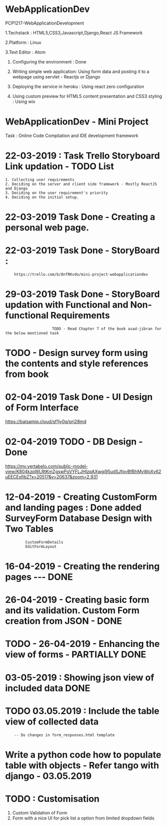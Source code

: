 # WebApplicationDev
PCP1217-WebApplicationDevelopment

1.Techstack : HTML5,CSS3,Javascript,Django,React JS Framework

2.Platform : Linux

3.Text Editor : Atom

1. Configuring the environment : Done

2. Writing simple web application: Using form data and posting it to a webpage using servlet - Reactjs or Django

3. Deploying the service in heroku : Using react zero configuration

4. Using custom preview for HTML5 content presentation and CSS3 styling : Using wix

# WebApplicationDev - Mini Project

Task : Online Code Compliation and IDE development framework


# 22-03-2019 : Task Trello Storyboard Link updation - TODO List

    1. Collecting user requirements
    2. Deciding on the server and client side framework - Mostly ReactJS and Django
    3. Deciding on the user requirement's priority
    4. Deciding on the initial setup.


# 22-03-2019 Task Done - Creating a personal web page.

# 22-03-2019 Task Done - StoryBoard :

        https://trello.com/b/8nfRKvdo/mini-project-webapplicationdev

# 29-03-2019 Task Done - StoryBoard updation with Functional and Non-functional Requirements

                         TODO - Read Chapter 7 of the book asad-jibran for the below mentioned task

# TODO - Design survey form using the contents and style references from book

# 02-04-2019 Task Done - UI Design of Form Interface

https://balsamiq.cloud/sf1jy0q/prj28md

# 02-04-2019 TODO - DB Design - Done
https://my.vertabelo.com/public-model-view/K804kzpWLRtKmZgswPoVYFLJHlzpAXwgi95udSJfpyBfBhMyWoXv62uEECEsfibZ?x=20517&y=20637&zoom=2.931

# 12-04-2019 - Creating CustomForm and landing pages : Done added SurveyForm Database Design with Two Tables

             CustomFormDetails
             EditFormLayout

# 16-04-2019 - Creating the rendering pages --- DONE

# 26-04-2019 - Creating basic form and its validation. Custom Form creation from JSON - DONE


# TODO - 26-04-2019 - Enhancing the view of forms - PARTIALLY DONE

# 03-05-2019 : Showing json view of included data DONE

# TODO 03.05.2019 : Include the table view of collected data
        -- Do changes in form_responses.html template


# Write a python code how to populate table with objects - Refer tango with django - 03.05.2019

# TODO : Customisation

1. Custom Validation of Form
2. Form with a nice UI for pick list a option from limited dropdown fields
